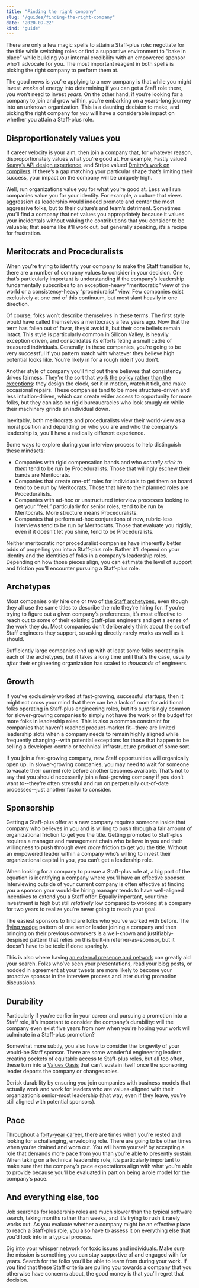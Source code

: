 ```yaml
---
title: "Finding the right company"
slug: "/guides/finding-the-right-company"
date: "2020-09-22"
kind: "guide"
---
```



There are only a few magic spells to attain a Staff-plus role: negotiate for the title while switching roles or find a supportive environment to “bake in place” while building your internal credibility with an empowered sponsor who’ll advocate for you. The most important reagent in both spells is picking the right company to perform them at.

The good news is you’re applying to a new company is that while you might invest _weeks_ of energy into determining if you can get a Staff role there, you won’t need to invest _years_. On the other hand, if you’re looking for a company to join and grow within, you’re embarking on a years-long journey into an unknown organization. This is a daunting decision to make, and picking the right company for _you_ will have a considerable impact on whether you attain a Staff-plus role.


## Disproportionately values you

If career velocity is your aim, then join a company that, for whatever reason, disproportionately values what you’re good at. For example, Fastly valued [Keavy’s API design experience](https://staffeng.com/stories/keavy-mcminn), and Stripe valued [Dmitry’s work on compilers](https://staffeng.com/stories/dmitry-petrashko). If there’s a gap matching your particular shape that’s limiting their success, your impact on the company will be uniquely high.

Well, run organizations value you for what you’re good at. Less well run companies value you for your identity. For example, a culture that views aggression as leadership would indeed promote and center the most aggressive folks, but to their culture’s and team’s detriment. Sometimes you’ll find a company that net values you appropriately because it values your incidentals without valuing the contributions that you consider to be valuable; that seems like it’ll work out, but generally speaking, it’s a recipe for frustration.


## Meritocrats and Proceduralists

When you’re trying to identify your company to make the Staff transition to, there are a number of company values to consider in your decision. One that’s particularly important is understanding if the company’s leadership fundamentally subscribes to an exception-heavy “meritocratic” view of the world or a consistency-heavy “proceduralist” view. Few companies exist exclusively at one end of this continuum, but most slant heavily in one direction.

Of course, folks won’t describe themselves in these terms. The first style would have called themselves a meritocracy a few years ago. Now that the term has fallen out of favor, they’d avoid it, but their core beliefs remain intact. This style is particularly common in Silicon Valley, is heavily exception driven, and consolidates its efforts feting a small cadre of treasured individuals. Generally, in these companies, you’re going to be very successful if you pattern match with whatever they believe high potential looks like. You’re likely in for a rough ride if you don’t.

Another style of company you’ll find out there believes that consistency drives fairness. They’re the sort that [work the policy rather than the exceptions](https://lethain.com/work-policy-not-exceptions/): they design the clock, set it in motion, watch it tick, and make occasional repairs. These companies tend to be more structure-driven and less intuition-driven, which can create wider access to opportunity for more folks, but they can also be rigid bureaucracies who look smugly on while their machinery grinds an individual down.

Inevitably, both meritocrats and proceduralists view their world-view as a moral position and depending on who you are and who the company’s leadership is, you’ll have a radically different experience.

Some ways to explore during your interview process to help distinguish these mindsets:



*   Companies with rigid compensation bands and who _actually stick to them_ tend to be run by Proceduralists. Those that willingly eschew their bands are Meritocrats.
*   Companies that create one-off roles for individuals to get them on board tend to be run by Meritocrats. Those that hire to their planned roles are Proceduralists.
*   Companies with ad-hoc or unstructured interview processes looking to get your “feel,” particularly for senior roles, tend to be run by Meritocrats. More structure means Proceduralists.
*   Companies that perform ad-hoc conjurations of new, rubric-less interviews tend to be run by Meritocrats. Those that evaluate you rigidly, even if it doesn’t let you shine, tend to be Proceduralists.

Neither meritocratic nor proceduralist companies have inherently better odds of propelling you into a Staff-plus role. Rather it’ll depend on your identity and the identities of folks in a company’s leadership roles. Depending on how those pieces align, you can estimate the level of support and friction you’ll encounter pursuing a Staff-plus role.


## Archetypes

Most companies only hire one or two of [the Staff archetypes](https://staffeng.com/guides/staff-archetypes), even though they all use the same titles to describe the role they’re hiring for. If you’re trying to figure out a given company’s preferences, it’s most effective to reach out to some of their existing Staff-plus engineers and get a sense of the work they do. Most companies don’t deliberately think about the sort of Staff engineers they support, so asking directly rarely works as well as it should.

Sufficiently large companies end up with at least some folks operating in each of the archetypes, but it takes a long time until that’s the case, usually _after_ their engineering organization has scaled to _thousands_ of engineers.


## Growth

If you’ve exclusively worked at fast-growing, successful startups, then it might not cross your mind that there can be a lack of room for additional folks operating in Staff-plus engineering roles, but it’s surprisingly common for slower-growing companies to simply not have the work or the budget for more folks in leadership roles. This is also a common constraint for companies that haven’t reached product-market fit--there are limited leadership slots when a company needs to remain highly aligned while frequently changing--with potential exceptions for those that happen to be selling a developer-centric or technical infrastructure product of some sort.

If you join a fast-growing company, new Staff opportunities will organically open up. In slower-growing companies, you may need to wait for someone to vacate their current role before another becomes available. That’s not to say that you should necessarily join a fast-growing company if you don’t want to--they’re often stressful and run on perpetually out-of-date processes--just another factor to consider.


## Sponsorship

Getting a Staff-plus offer at a new company requires someone inside that company who believes in you and is willing to push through a fair amount of organizational friction to get you the title. Getting promoted to Staff-plus requires a manager and management chain who believe in you and their willingness to push through _even more_ friction to get you the title. Without an empowered leader within a company who’s willing to invest their organizational capital in you, you can’t get a leadership role.

When looking for a company to pursue a Staff-plus role at, a big part of the equation is identifying a company where you’ll have an effective sponsor. Interviewing outside of your current company is often effective at finding you a sponsor: your would-be hiring manager tends to have well-aligned incentives to extend you a Staff offer. Equally important, your time investment is high but still _relatively_ low compared to working at a company for two years to realize you’re never going to reach your goal.

The easiest sponsors to find are folks who you’ve worked with before. The [flying wedge](https://en.wikipedia.org/wiki/Flying_wedge) pattern of one senior leader joining a company and then bringing on their previous coworkers is a well-known and justifiably-despised pattern that relies on this built-in referrer-as-sponsor, but it doesn’t have to be toxic if done sparingly.

This is also where having [an external presence and network](https://staffeng.com/guides/network-of-peers) can greatly aid your search. Folks who’ve seen your presentations, read your blog posts, or nodded in agreement at your tweets are more likely to become your proactive sponsor in the interview process and later during promotion discussions.


## Durability

Particularly if you’re earlier in your career and pursuing a promotion into a Staff role, it’s important to consider the company’s durability: will the company even exist five years from now when you’re hoping your work will culminate in a Staff-plus promotion?

Somewhat more subtly, you also have to consider the longevity of your would-be Staff sponsor. There are some wonderful engineering leaders creating pockets of equitable access to Staff-plus roles, but all too often, these turn into a [Values Oasis](https://lethain.com/values-oasis/) that can’t sustain itself once the sponsoring leader departs the company or changes roles.

Derisk durability by ensuring you join companies with business models that actually work and work for leaders who are values-aligned with their organization’s senior-most leadership (that way, even if they leave, you’re still aligned with potential sponsors).


## Pace

Throughout a [forty-year career](https://lethain.com/forty-year-career/), there are times when you’re rested and looking for a challenging, enveloping role. There are going to be other times when you’re drained and worn out. You will harm yourself by accepting a role that demands more pace from you than you’re able to presently sustain. When taking on a technical leadership role, it’s particularly important to make sure that the company’s pace expectations align with what you’re able to provide because you’ll be evaluated in part on being a role model for the company’s pace.


## And everything else, too

Job searches for leadership roles are much slower than the typical software search, taking months rather than weeks, and it’s trying to rush it rarely works out. As you evaluate whether a company might be an effective place to reach a Staff-plus role, you also have to assess it on everything else that you’d look into in a typical process.

Dig into your whisper network for toxic issues and individuals. Make sure the mission is something you can stay supportive of and engaged with for years. Search for the folks you’ll be able to learn from during your work. If you find that these Staff criteria are pulling you towards a company that you otherwise have concerns about, the good money is that you’ll regret that decision.
